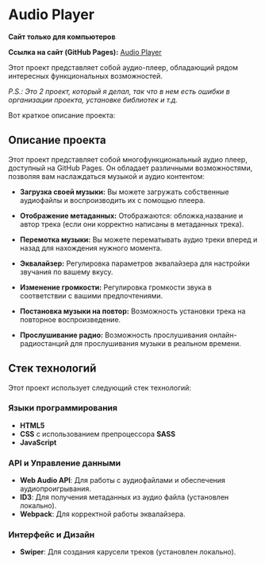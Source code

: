 # Audio Player

**Сайт только для компьютеров**

**Ссылка на сайт (GitHub Pages):** [Audio Player](https://abdullahalimov.github.io/Audio-player/)

Этот проект представляет собой aудио-плеер, обладающий рядом интересных функциональных возможностей.

*P.S.: Это 2 проект, который я делал, так что в нем есть ошибки в организации проекта, установке библиотек и т.д.*

Вот краткое описание проекта:

## Описание проекта

Этот проект представляет собой многофункциональный аудио плеер, доступный на GitHub Pages. Он обладает различными возможностями, позволяя вам наслаждаться музыкой и аудио контентом:

- **Загрузка своей музыки:** Вы можете загружать собственные аудиофайлы и воспроизводить их с помощью плеера.

- **Отображение метаданных:** Отображаются: обложка,название и автор трека (если они корректно написаны в метаданных трека).

- **Перемотка музыки:** Вы можете перематывать аудио треки вперед и назад для нахождения нужного момента.

- **Эквалайзер:** Регулировка параметров эквалайзера для настройки звучания по вашему вкусу.

- **Изменение громкости:** Регулировка громкости звука в соответствии с вашими предпочтениями.

- **Постановка музыки на повтор:** Возможность установки трека на повторное воспроизведение.

- **Прослушивание радио:** Возможность прослушивания онлайн-радиостанций для прослушивания музыки в реальном времени.

## Стек технологий

Этот проект использует следующий стек технологий:

### Языки программирования

- **HTML5**
- **CSS** с использованием препроцессора **SASS**
- **JavaScript**

### API и Управление данными

- **Web Audio API**: Для работы с аудиофайлами и обеспечения аудиопроигрывания.
- **ID3**: Для получения метаданных из аудио файла (установлен локально).
- **Webpack**: Для корректной работы эквалайзера.

### Интерфейс и Дизайн

- **Swiper**: Для создания карусели треков (установлен локально).
